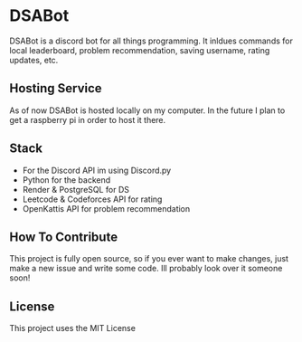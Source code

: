 # DSABot
DSABot is a discord bot for all things programming. It inldues commands for local leaderboard, problem recommendation, saving username, rating updates, etc.

## Hosting Service
As of now DSABot is hosted locally on my computer. In the future I plan to get a raspberry pi in order to host it there.

## Stack
- For the Discord API im using Discord.py
- Python for the backend
- Render & PostgreSQL for DS
- Leetcode & Codeforces API for rating
- OpenKattis API for problem recommendation

## How To Contribute
This project is fully open source, so if you ever want to make changes, just make a new issue and write some code. Ill probably look over it someone soon!

## License
This project uses the MIT License